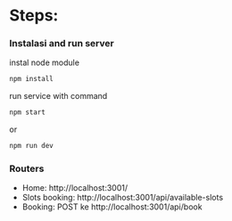 # Steps:

### Instalasi and run server
instal node module
```bash
npm install
```
run service with command 
```bash
npm start
``` 
or
```bash
npm run dev
```

### Routers

- Home: http://localhost:3001/
- Slots booking: http://localhost:3001/api/available-slots
- Booking: POST ke http://localhost:3001/api/book

